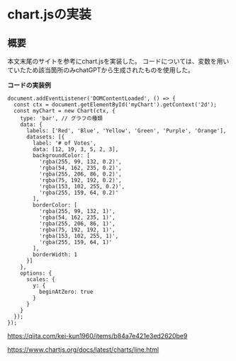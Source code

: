 # chart.jsの実装

## 概要 

本文末尾のサイトを参考にchart.jsを実装した。
コードについては、変数を用いていたため該当箇所のみchatGPTから生成されたものを使用した。

**コードの実装例**
```
document.addEventListener('DOMContentLoaded', () => {
  const ctx = document.getElementById('myChart').getContext('2d');
  const myChart = new Chart(ctx, {
    type: 'bar', // グラフの種類
    data: {
      labels: ['Red', 'Blue', 'Yellow', 'Green', 'Purple', 'Orange'],
      datasets: [{
        label: '# of Votes',
        data: [12, 19, 3, 5, 2, 3],
        backgroundColor: [
          'rgba(255, 99, 132, 0.2)',
          'rgba(54, 162, 235, 0.2)',
          'rgba(255, 206, 86, 0.2)',
          'rgba(75, 192, 192, 0.2)',
          'rgba(153, 102, 255, 0.2)',
          'rgba(255, 159, 64, 0.2)'
        ],
        borderColor: [
          'rgba(255, 99, 132, 1)',
          'rgba(54, 162, 235, 1)',
          'rgba(255, 206, 86, 1)',
          'rgba(75, 192, 192, 1)',
          'rgba(153, 102, 255, 1)',
          'rgba(255, 159, 64, 1)'
        ],
        borderWidth: 1
      }]
    },
    options: {
      scales: {
        y: {
          beginAtZero: true
        }
      }
    }
  });
});
```

https://qiita.com/kei-kun1960/items/b84a7e421e3ed2620be9

https://www.chartjs.org/docs/latest/charts/line.html


